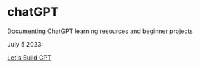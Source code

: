 # chatGPT
Documenting ChatGPT learning resources and beginner projects 


July 5 2023:

[Let's Build GPT](https://www.youtube.com/watch?v=kCc8FmEb1nY)
